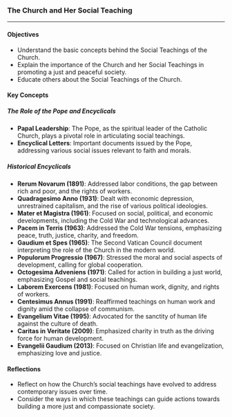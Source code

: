 ### The Church and Her Social Teaching

---

#### Objectives

- Understand the basic concepts behind the Social Teachings of the Church.
- Explain the importance of the Church and her Social Teachings in promoting a just and peaceful society.
- Educate others about the Social Teachings of the Church.

#### Key Concepts

##### The Role of the Pope and Encyclicals

- **Papal Leadership**: The Pope, as the spiritual leader of the Catholic Church, plays a pivotal role in articulating social teachings.
- **Encyclical Letters**: Important documents issued by the Pope, addressing various social issues relevant to faith and morals.

##### Historical Encyclicals

- **Rerum Novarum (1891)**: Addressed labor conditions, the gap between rich and poor, and the rights of workers.
- **Quadragesimo Anno (1931)**: Dealt with economic depression, unrestrained capitalism, and the rise of various political ideologies.
- **Mater et Magistra (1961)**: Focused on social, political, and economic developments, including the Cold War and technological advances.
- **Pacem in Terris (1963)**: Addressed the Cold War tensions, emphasizing peace, truth, justice, charity, and freedom.
- **Gaudium et Spes (1965)**: The Second Vatican Council document interpreting the role of the Church in the modern world.
- **Populorum Progressio (1967)**: Stressed the moral and social aspects of development, calling for global cooperation.
- **Octogesima Adveniens (1971)**: Called for action in building a just world, emphasizing Gospel and social teachings.
- **Laborem Exercens (1981)**: Focused on human work, dignity, and rights of workers.
- **Centesimus Annus (1991)**: Reaffirmed teachings on human work and dignity amid the collapse of communism.
- **Evangelium Vitae (1995)**: Advocated for the sanctity of human life against the culture of death.
- **Caritas in Veritate (2009)**: Emphasized charity in truth as the driving force for human development.
- **Evangelii Gaudium (2013)**: Focused on Christian life and evangelization, emphasizing love and justice.

#### Reflections

- Reflect on how the Church’s social teachings have evolved to address contemporary issues over time.
- Consider the ways in which these teachings can guide actions towards building a more just and compassionate society.
